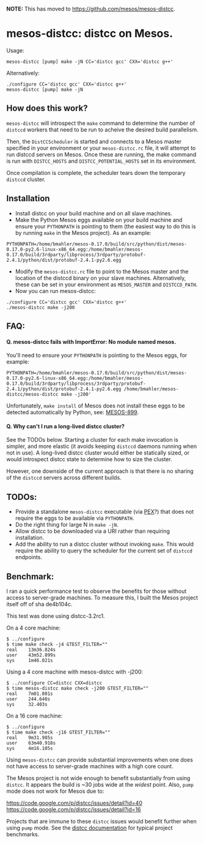 **NOTE:** This has moved to https://github.com/mesos/mesos-distcc.

mesos-distcc: distcc on Mesos.
==============================

Usage:

```
mesos-distcc [pump] make -jN CC='distcc gcc' CXX='distcc g++'
```

Alternatively:

```
./configure CC='distcc gcc' CXX='distcc g++'
mesos-distcc [pump] make -jN
```

How does this work?
-------------------
`mesos-distcc` will introspect the `make` command to determine the number of `distccd` workers that need to be run to acheive the desired build parallelism.

Then, the `DistCCScheduler` is started and connects to a Mesos master specified in your environment or your `mesos-distcc.rc` file, it will attempt to run distccd servers on Mesos. Once these are running, the make command is run with `DISTCC_HOSTS` and `DISTCC_POTENTIAL_HOSTS` set in its environment.

Once compilation is complete, the scheduler tears down the temporary `distccd` cluster.

Installation
------------
* Install distcc on your build machine and on all slave machines.
* Make the Python Mesos eggs available on your build machine and ensure your `PYTHONPATH` is pointing to them (the easiest way to do this is by running `make` in the Mesos project). As an example:

```
PYTHONPATH=/home/bmahler/mesos-0.17.0/build/src/python/dist/mesos-0.17.0-py2.6-linux-x86_64.egg:/home/bmahler/mesos-0.17.0/build/3rdparty/libprocess/3rdparty/protobuf-2.4.1/python/dist/protobuf-2.4.1-py2.6.egg
```

* Modify the `mesos-distcc.rc` file to point to the Mesos master and the location of the distccd binary on your slave machines. Alternatively, these can be set in your environment as `MESOS_MASTER` and `DISTCCD_PATH`.
* Now you can run mesos-distcc:

```
./configure CC='distcc gcc' CXX='distcc g++'
./mesos-distcc make -j200
```


FAQ:
----
#### Q. mesos-distcc fails with ImportError: No module named mesos.

You'll need to ensure your `PYTHONPATH` is pointing to the Mesos eggs, for example:

```
PYTHONPATH=/home/bmahler/mesos-0.17.0/build/src/python/dist/mesos-0.17.0-py2.6-linux-x86_64.egg:/home/bmahler/mesos-0.17.0/build/3rdparty/libprocess/3rdparty/protobuf-2.4.1/python/dist/protobuf-2.4.1-py2.6.egg /home/bmahler/mesos-distcc/mesos-distcc make -j200'
```

Unfortunately, `make install` of Mesos does not install these eggs to be detected automatically by Python, see: [MESOS-899](https://issues.apache.org/jira/browse/MESOS-899).

#### Q. Why can't I run a long-lived distcc cluster?

See the TODOs below. Starting a cluster for each make invocation is simpler, and more elastic (it avoids keeping `distccd` daemons running when not in use). A long-lived distcc cluster would either be statically sized, or would introspect distcc state to determine how to size the cluster. 

However, one downside of the current approach is that there is no sharing of the `distccd` servers across different builds.

TODOs:
------
* Provide a standalone `mesos-distcc` executable (via [PEX](https://gist.github.com/wickman/2371638)?) that does not require the eggs to be available via `PYTHONPATH`.
* Do the right thing for large N in `make -jN`.
* Allow distcc to be downloaded via a URI rather than requiring installation.
* Add the ability to run a distcc cluster without invoking `make`. This would require the ability to query the scheduler for the current set of `distccd` endpoints.

Benchmark:
----------
I ran a quick performance test to observe the benefits for those
without access to server-grade machines. To measure this, I built
the Mesos project itself off of sha de4b104c.

This test was done using distcc-3.2rc1.

On a 4 core machine:

```
$ ../configure
$ time make check -j4 GTEST_FILTER=""
real	13m36.824s
user	43m52.899s
sys		1m46.021s
```

Using a 4 core machine with mesos-distcc with -j200:

```
$ ../configure CC=distcc CXX=distcc
$ time mesos-distcc make check -j200 GTEST_FILTER=""
real	7m01.801s
user	244.640s
sys		32.403s
```

On a 16 core machine:

```
$ ../configure
$ time make check -j16 GTEST_FILTER=""
real	9m31.985s
user	63m40.918s
sys		4m16.105s
```

Using `mesos-distcc` can provide substantial improvements when one
does not have access to server-grade machines with a high core count.

The Mesos project is not wide enough to benefit substantially from
using `distcc`. It appears the build is ~30 jobs wide at the _widest_
point. Also, `pump` mode does not work for Mesos due to:

https://code.google.com/p/distcc/issues/detail?id=40
https://code.google.com/p/distcc/issues/detail?id=16

Projects that are immune to these `distcc` issues would benefit further
when using `pump` mode. See the [distcc documentation](http://distcc.googlecode.com/svn/trunk/doc/web/benchmark.html) for typical project benchmarks.
